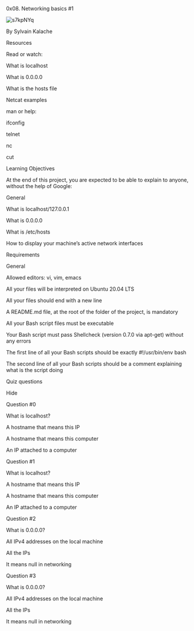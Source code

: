 0x08. Networking basics #1






![s7kpNYq](https://user-images.githubusercontent.com/88311316/150182334-3e57da28-a5b5-4903-8f76-5bb120d3bad7.png)








 
By Sylvain Kalache

Resources

Read or watch:



What is localhost

What is 0.0.0.0

What is the hosts file

Netcat examples

man or help:



ifconfig

telnet

nc

cut

Learning Objectives




At the end of this project, you are expected to be able to explain to anyone, without the help of Google:



General

What is localhost/127.0.0.1

What is 0.0.0.0

What is /etc/hosts

How to display your machine’s active network interfaces

Requirements

General

Allowed editors: vi, vim, emacs

All your files will be interpreted on Ubuntu 20.04 LTS

All your files should end with a new line

A README.md file, at the root of the folder of the project, is mandatory

All your Bash script files must be executable

Your Bash script must pass Shellcheck (version 0.7.0 via apt-get) without any errors

The first line of all your Bash scripts should be exactly #!/usr/bin/env bash

The second line of all your Bash scripts should be a comment explaining what is the script doing

Quiz questions

Hide



Question #0

What is localhost?





A hostname that means this IP





A hostname that means this computer





An IP attached to a computer



Question #1

What is localhost?





A hostname that means this IP





A hostname that means this computer






An IP attached to a computer



Question #2

What is 0.0.0.0?





All IPv4 addresses on the local machine





All the IPs





It means null in networking



Question #3

What is 0.0.0.0?





All IPv4 addresses on the local machine





All the IPs




It means null in networking
